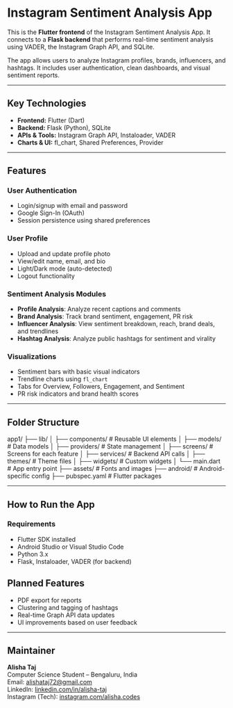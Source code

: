# Instagram Sentiment Analysis App 

This is the **Flutter frontend** of the Instagram Sentiment Analysis App. It connects to a **Flask backend** that performs real-time sentiment analysis using VADER, the Instagram Graph API, and SQLite. 

The app allows users to analyze Instagram profiles, brands, influencers, and hashtags. It includes user authentication, clean dashboards, and visual sentiment reports.

---

## Key Technologies

- **Frontend:** Flutter (Dart)
- **Backend:** Flask (Python), SQLite
- **APIs & Tools:** Instagram Graph API, Instaloader, VADER
- **Charts & UI:** fl_chart, Shared Preferences, Provider

---

## Features

### User Authentication
- Login/signup with email and password
- Google Sign-In (OAuth)
- Session persistence using shared preferences

### User Profile
- Upload and update profile photo
- View/edit name, email, and bio
- Light/Dark mode (auto-detected)
- Logout functionality

### Sentiment Analysis Modules
- **Profile Analysis**: Analyze recent captions and comments
- **Brand Analysis**: Track brand sentiment, engagement, PR risk
- **Influencer Analysis**: View sentiment breakdown, reach, brand deals, and trendlines
- **Hashtag Analysis**: Analyze public hashtags for sentiment and virality

### Visualizations
- Sentiment bars with basic visual indicators
- Trendline charts using `fl_chart`
- Tabs for Overview, Followers, Engagement, and Sentiment
- PR risk indicators and brand health scores

---

## Folder Structure
app1/
├── lib/
│ ├── components/ # Reusable UI elements
│ ├── models/ # Data models
│ ├── providers/ # State management
│ ├── screens/ # Screens for each feature
│ ├── services/ # Backend API calls
│ ├── themes/ # Theme files
│ ├── widgets/ # Custom widgets
│ └── main.dart # App entry point
├── assets/ # Fonts and images
├── android/ # Android-specific config
├── pubspec.yaml # Flutter packages


---

## How to Run the App

### Requirements

- Flutter SDK installed
- Android Studio or Visual Studio Code
- Python 3.x
- Flask, Instaloader, VADER (for backend)


## Planned Features

- PDF export for reports
- Clustering and tagging of hashtags
- Real-time Graph API data updates
- UI improvements based on user feedback

---

## Maintainer

**Alisha Taj**  
Computer Science Student – Bengaluru, India  
Email: alishataj72@gmail.com  
LinkedIn: [linkedin.com/in/alisha-taj](https://linkedin.com/in/alisha-taj)  
Instagram (Tech): [instagram.com/alisha.codes](https://instagram.com/alisha.codes)

